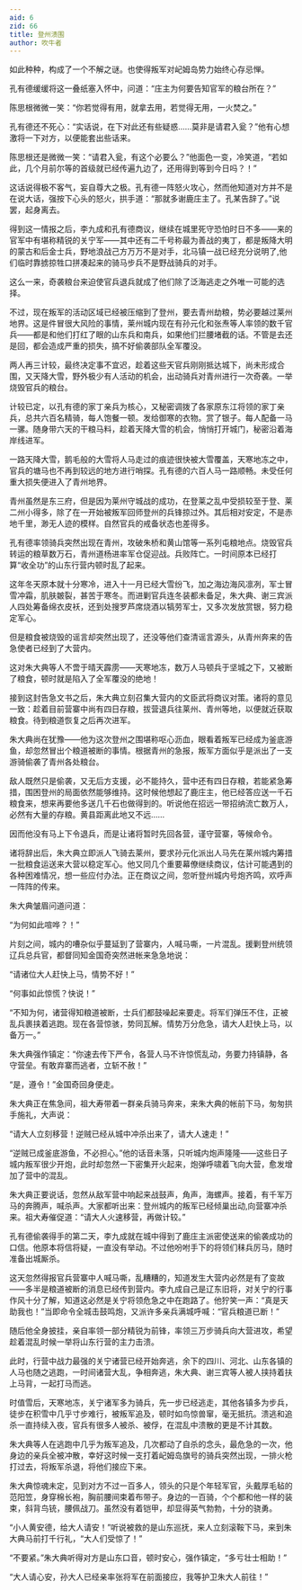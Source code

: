 ```yaml
---
aid: 6
zid: 66
title: 登州溃围
author: 吹牛者
---
```


如此种种，构成了一个不解之谜。也使得叛军对屺姆岛势力始终心存忌惮。

孔有德缓缓将这一叠纸塞入怀中，问道：“庄主为何要告知官军的粮台所在？”

陈思根微微一笑：“你若觉得有用，就拿去用，若觉得无用，一火焚之。”

孔有德还不死心：“实话说，在下对此还有些疑惑……莫非是请君入瓮？”他有心想激将一下对方，以便能套出些话来。

陈思根还是微微一笑：“请君入瓮，有这个必要么？”他面色一变，冷笑道，“若如此，几个月前尔等的首级就已经传遍九边了，还用得到等到今日吗？！”

这话说得极不客气，妄自尊大之极。孔有德一阵怒火攻心，然而他知道对方并不是在说大话，强按下心头的怒火，拱手道：“那就多谢鹿庄主了。孔某告辞了。”说罢，起身离去。

得到这一情报之后，李九成和孔有德商议，继续在城里死守恐怕时日不多——来的官军中有堪称精锐的关宁军——其中还有二千号称最为善战的夷丁，都是叛降大明的蒙古和后金士兵，野地浪战己方万万不是对手，北马镇一战已经充分说明了,他们临时靠掳掠牲口拼凑起来的骑马步兵不是野战骑兵的对手。

这么一来，奇袭粮台来迫使官兵退兵就成了他们除了泛海逃走之外唯一可能的选择。

不过，现在叛军的活动区域已经被压缩到了登州，要去青州劫粮，势必要越过莱州地界。这是件冒很大风险的事情，莱州城内现在有孙元化和张焘等人率领的数千官兵——都是和他们打红了眼的山东兵和南兵，如果他们拦腰堵截的话。不管是去还是回，都会造成严重的损失，搞不好偷袭部队全军覆没。

两人再三计较，最终决定事不宜迟，趁着这些天官兵刚刚抵达城下，尚未形成合围，又天降大雪，野外极少有人活动的机会，出动骑兵对青州进行一次奇袭。一举烧毁官兵的粮台。

计较已定，以孔有德的家丁亲兵为核心，又秘密调拨了各家原东江将领的家丁亲兵，总共六百名精骑，每人饱餐一顿。发给御寒的衣物。赏了银子。每人配备一马一骡。随身带六天的干粮马料，趁着天降大雪的机会，悄悄打开城门，秘密沿着海岸线进军。

一路天降大雪，鹅毛般的大雪将人马走过的痕迹很快被大雪覆盖，天寒地冻之中，官兵的塘马也不再到较远的地方进行哨探。孔有德的六百人马一路顺畅。未受任何重大损失便进入了青州地界。

青州虽然是东三府，但是因为莱州守城战的成功，在登莱之乱中受损较至于登、莱二州小得多，除了在一开始被叛军回师登州的兵锋掠过外。其后相对安定，不是赤地千里，渺无人迹的模样。自然官兵的戒备状态也差得多。

孔有德率领骑兵突然出现在青州，攻破朱桥和黄山馆等一系列屯粮地点。烧毁官兵转运的粮草数万石，青州道杨进率军仓促迎战。兵败阵亡。一时间原本已经打算“收全功”的山东行营内顿时乱了起来。

这年冬天原本就十分寒冷，进入十一月已经大雪纷飞，加之海边海风凛冽，军士冒雪冲霜，肌肤皴裂，甚苦于寒冬。而进剿官兵连冬装都未备足，朱大典、谢三宾派人四处筹备绵衣皮袄，还到处搜罗芦席烧酒以犒劳军士，又多次发放赏银，努力稳定军心。

但是粮食被烧毁的谣言却突然出现了，还没等他们查清谣言源头，从青州奔来的告急使者已经到了大营内。

这对朱大典等人不啻于晴天霹雳——天寒地冻，数万人马顿兵于坚城之下，又被断了粮食，顿时就是陷入了全军覆没的绝地！

接到这封告急文书之后，朱大典立刻召集大营内的文臣武将商议对策。诸将的意见一致：趁着目前营寨中尚有四日存粮，拔营退兵往莱州、青州等地，以便就近获取粮食。待到粮道恢复之后再次进军。

朱大典尚在犹豫——他为这次登州之围堪称呕心沥血，眼看着叛军已经成为釜底游鱼，却忽然冒出个粮道被断的事情。根据青州的急报，叛军方面似乎是派出了一支游骑偷袭了青州各处粮台。

敌人既然只是偷袭，又无后方支援，必不能持久，营中还有四日存粮，若能紧急筹措，围困登州的局面依然能够维持。这时候他想起了鹿庄主，他已经答应送一千石粮食来，想来再要他多送几千石也做得到的。听说他在招远一带招纳流亡数万人，必然有大量的存粮。黄县距离此地又不远……

因而他没有马上下令退兵，而是让诸将暂时先回各营，谨守营寨，等候命令。

诸将辞出后，朱大典立即派人飞骑去莱州，要求孙元化派出人马先在莱州城内筹措一批粮食运送来大营以稳定军心。他又同几个重要幕僚继续商议，估计可能遇到的各种困难情况，想一些应付办法。正在商议之间，忽听登州城内号炮齐鸣，欢呼声一阵阵的传来。

朱大典皱眉问道问道：

“为何如此喧哗？！”

片刻之间，城内的嘈杂似乎蔓延到了营寨内，人喊马嘶，一片混乱。援剿登州统领辽兵总兵官，都督同知金国奇突然进帐来急急地说：

“请诸位大人赶快上马，情势不好！”

“何事如此惊慌？快说！”

“不知为何，诸营得知粮道被断，士兵们都鼓噪起来要走。将军们弹压不住，正被乱兵裹挟着逃跑。现在各营惊骇，势同瓦解。情势万分危急，请大人赶快上马，以备万一。”

朱大典强作镇定：“你速去传下严令，各营人马不许惊慌乱动，务要力持镇静，各守营垒。有敢弃寨而逃者，立斩不赦！”

“是，遵令！”金国奇回身便走。

朱大典正在焦急间，祖大寿带着一群亲兵骑马奔来，来朱大典的帐前下马，匆匆拱手施礼，大声说：

“请大人立刻移营！逆贼已经从城中冲杀出来了，请大人速走！”

“逆贼已成釜底游鱼，不必担心。”他的话音未落，只听城内炮声隆隆——这些日子城内叛军很少开炮，此时却忽然一下密集开火起来，炮弹呼啸着飞向大营，愈发增加了营中的混乱。

朱大典正要说话，忽然从敌军营中响起来战鼓声，角声，海螺声。接着，有千军万马的奔腾声，喊杀声。大家都听出来：登州城内的叛军已经倾巢出动,向营寨冲杀来。祖大寿催促道：“请大人火速移营，再做计较。”

孔有德偷袭得手的第二天，李九成就在城中得到了鹿庄主派密使送来的偷袭成功的口信。他原本将信将疑，一直没有举动。不过他吩咐手下的将领们秣兵厉马，随时准备出城厮杀。

这天忽然得报官兵营寨中人喊马嘶，乱糟糟的，知道发生大营内必然是有了变故——多半是粮道被断的消息已经传到营内。李九成自己是辽东旧将，对关宁的行事作风十分了解，知道这必然是关宁将领危急之中在跑路了。他狞笑一声：“真是天助我也！”当即命令全城击鼓鸣炮，又派许多亲兵满城呼喊：“官兵粮道已断！”

随后他全身披挂，亲自率领一部分精锐为前锋，率领三万步骑兵向大营进攻，希望趁着混乱时候一举将山东行营的主力击溃。

此时，行营中战力最强的关宁诸营已经开始奔逃，余下的四川、河北、山东各镇的人马也随之逃跑，一时间诸营大乱，争相奔逃，朱大典、谢三宾等人被人挟持着扶上马背，一起打马而逃。

时值雪后，天寒地冻，关宁诸军多为骑兵，先一步已经逃走，其他各镇多为步兵，徒步在积雪中几乎寸步难行，被叛军追及，顿时如鸟惊兽窜，毫无抵抗。溃逃和追杀一直持续入夜，官兵有很多人被杀、被俘，在混乱中溃散的更是不计其数。

朱大典等人在逃跑中几乎为叛军追及，几次都动了自杀的念头，最危急的一次，他身边的亲兵全被冲散，幸好这时候一支打着屺姆岛旗号的骑兵突然出现，一排火枪打过去，将叛军杀退，将他们接应下来。

朱大典惊魂未定，见到对方不过一百多人，领头的只是个年轻军官，头戴厚毛毡的范阳笠，身穿棉长袍，胸前腰间束着布带子。身边的一百骑，个个都和他一样的装束，斜背鸟铳，腰佩战刀。虽然没有着铠甲，却显得英气勃勃，十分的骁勇。

“小人黄安德，给大人请安！”听说被救的是山东巡抚，来人立刻滚鞍下马，来到朱大典马前打千行礼，“大人们受惊了！”

“不要紧。”朱大典听得对方是山东口音，顿时安心，强作镇定，“多亏壮士相助！”

“大人请心安，孙大人已经亲率张将军在前面接应，我等护卫朱大人前往！”
